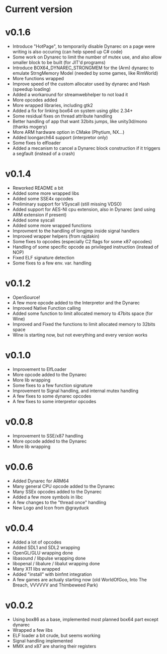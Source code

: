 Current version
======

v0.1.6
======
* Introduce "HotPage", to temporarily disable Dynarec on a page were writing is also occuring (can help speed up C# code)
* Some work on Dynarec to limit the number of mutex use, and also allow smaller block to be built (for JIT'd programs)
* Introduce BOX64_DYNAREC_STRONGMEM for the (Arm) dynarec to emulate StrngMemory Model (needed by some games, like RimWorld)
* More functions wrapped
* Improve speed of the custom allocator used by dynarec and Hash (speedup loading)
* Added a workaround for streamwebhelper to not load it
* More opcodes added
* More wrapped libraries, including gtk2
* Added a fix for linking box64 on system using glibc 2.34+
* Some residual fixes on thread attribute handling
* Better handling of app that want 32bits jumps, like unity3d/mono (thanks mogery)
* More ARM hardware option in CMake (Phytium, NX...)
* Added loongarch64 support (interpretor only)
* Some fixes to elfloader
* Added a mecanism to cancel a Dynarec block construction if it triggers a segfault (instead of a crash)

v0.1.4
======
* Reworked README a bit
* Added some more wrapped libs
* Added some SSE4x opcodes
* Preliminary support for VSyscall (still missing VDSO)
* Added support for AES-NI cpu extension, also in Dynarec (and using ARM extension if present)
* Added some syscall
* Added some more wrapped functions
* Improvment to the handling of longjmp inside signal handlers
* Improved wrapper helpers (from rajdakin)
* Some fixes to opcodes (especially C2 flags for some x87 opcodes)
* Handling of some specific opcode as privileged instruction (instead of NOP)
* Fixed ELF signature detection
* Some fixes to a few env. var. handling

v0.1.2
======
* OpenSource!
* A few more opcode added to the Interpretor and the Dynarec
* Improved Native Function calling
* Added some function to limit allocated memory to 47bits space (for Wine)
* Improved and Fixed the functions to limit allocated memory to 32bits space
* Wine is starting now, but not everything and every version works

v0.1.0
======
* Improvement to ElfLoader
* More opcode added to the Dynarec
* More lib wrapping
* Some fixes to a few function signature
* Improvement to Signal handling, and internal mutex handling
* A few fixes to some dynarec opcodes
* A few fixes to some interpretor opcodes

v0.0.8
======
* Improvement to SSE/x87 handling
* More opcode added to the Dynarec
* More lib wrapping

v0.0.6
======
* Added Dynarec for ARM64
* Many general CPU opcode added to the Dynarec
* Many SSEx opcodes added to the Dynarec
* Added a few more symbols in libc
* A few changes to the "thread once" handling
* New Logo and Icon from @grayduck

v0.0.4
======
* Added a lot of opcodes
* Added SDL1 and SDL2 wrapping
* OpenGL/GLU wrapping done
* libasound / libpulse wrapping done
* libopenal / libalure / libalut wrapping done
* Many X11 libs wrapped
* Added "install" with binfmt integration
* A few games are actualy starting now (old WorldOfGoo, Into The Breach, VVVVVV and Thimbeweed Park)

v0.0.2
======
* Using box86 as a base, implemented most planned box64 part except dynarec
* Wrapped a few libs
* ELF loader a bit crude, but seems working
* Signal handling implemented
* MMX and x87 are sharing their registers
